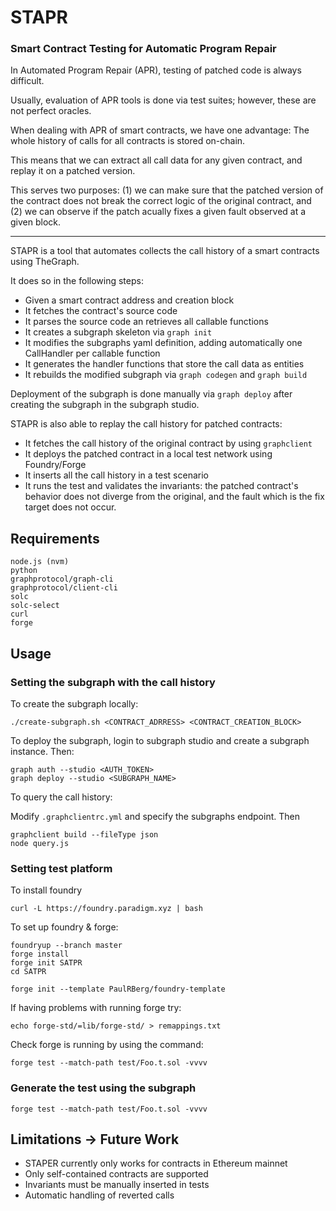 # STAPR

### Smart Contract Testing for Automatic Program Repair

In Automated Program Repair (APR), testing of patched code is always difficult.

Usually, evaluation of APR tools is done via test suites; however, these are not perfect oracles.

When dealing with APR of smart contracts, we have one advantage: The whole history of calls
for all contracts is stored on-chain.

This means that we can extract all call data for any given contract, and replay it on a patched version.

This serves two purposes: (1) we can make sure that the patched version of the contract does not break the
correct logic of the original contract, and (2) we can observe if the patch acually fixes a given fault observed at
a given block.

-------------------------------------------------------

STAPR is a tool that automates collects the call history of a smart contracts using TheGraph.

It does so in the following steps:
- Given a smart contract address and creation block
- It fetches the contract's source code
- It parses the source code an retrieves all callable functions
- It creates a subgraph skeleton via `graph init`
- It modifies the subgraphs yaml definition, adding automatically one CallHandler per callable function
- It generates the handler functions that store the call data as entities
- It rebuilds the modified subgraph via `graph codegen` and `graph build`

Deployment of the subgraph is done manually via `graph deploy` after creating the subgraph in the subgraph studio.


STAPR is also able to replay the call history for patched contracts:
- It fetches the call history of the original contract by using `graphclient`
- It deploys the patched contract in a local test network using Foundry/Forge
- It inserts all the call history in a test scenario
- It runs the test and validates the invariants: the patched contract's behavior does not diverge from the original, and the fault which is the fix target does not occur.

## Requirements
    node.js (nvm)
    python
    graphprotocol/graph-cli
    graphprotocol/client-cli
    solc
    solc-select
    curl
    forge

## Usage
### Setting the subgraph with the call history
To create the subgraph locally:

```
./create-subgraph.sh <CONTRACT_ADRRESS> <CONTRACT_CREATION_BLOCK>
```

To deploy the subgraph, login to subgraph studio and create a subgraph instance. Then:


```
graph auth --studio <AUTH_TOKEN>
graph deploy --studio <SUBGRAPH_NAME>
```

To query the call history:

Modify `.graphclientrc.yml` and specify the subgraphs endpoint. Then

```
graphclient build --fileType json
node query.js
```

### Setting test platform 

To install foundry
```
curl -L https://foundry.paradigm.xyz | bash
```

To set up foundry & forge:
```
foundryup --branch master
forge install
forge init SATPR
cd SATPR

forge init --template PaulRBerg/foundry-template

```

If having problems with running forge try:
```
echo forge-std/=lib/forge-std/ > remappings.txt
```

Check forge is running by using the command:
```
forge test --match-path test/Foo.t.sol -vvvv
```

### Generate the test using the subgraph
```
forge test --match-path test/Foo.t.sol -vvvv
```



## Limitations -> Future Work
- STAPER currently only works for contracts in Ethereum mainnet
- Only self-contained contracts are supported
- Invariants must be manually inserted in tests
- Automatic handling of reverted calls
